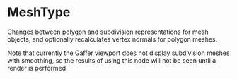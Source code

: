 # MeshType

Changes between polygon and subdivision representations
for mesh objects, and optionally recalculates vertex
normals for polygon meshes.

Note that currently the Gaffer viewport does not display
subdivision meshes with smoothing, so the results of using
this node will not be seen until a render is performed.

